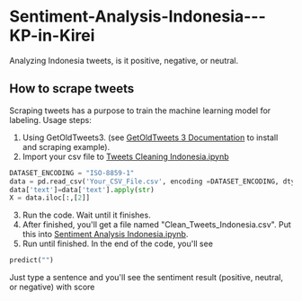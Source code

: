 # Sentiment-Analysis-Indonesia---KP-in-Kirei
Analyzing Indonesia tweets, is it positive, negative, or neutral.

## How to scrape tweets
Scraping tweets has a purpose to train the machine learning model for labeling.
Usage steps:
1. Using GetOldTweets3. (see [GetOldTweets 3 Documentation](https://pypi.org/project/GetOldTweets3/) to install and scraping example).
2. Import your csv file to [Tweets Cleaning Indonesia.ipynb](https://github.com/RizkiPutra660/Sentiment-Analysis-Indonesia---KP-in-Kirei/blob/master/Tweets%20Cleaning%20Indonesia.ipynb) 
```python
DATASET_ENCODING = "ISO-8859-1"
data = pd.read_csv('Your_CSV_File.csv', encoding =DATASET_ENCODING, dtype={'text': "string"})
data['text']=data['text'].apply(str)
X = data.iloc[:,[2]]
```
3. Run the code. Wait until it finishes. 
4. After finished, you'll get a file named "Clean_Tweets_Indonesia.csv". Put this into [Sentiment Analysis Indonesia.ipynb](https://github.com/RizkiPutra660/Sentiment-Analysis-Indonesia---KP-in-Kirei/blob/master/Sentiment%20Analysis%20Indonesia.ipynb).
5. Run until finished. In the end of the code, you'll see
  ```python
  predict("")
  ```
  Just type a sentence and you'll see the sentiment result (positive, neutral, or negative) with score
